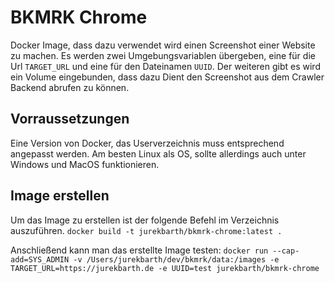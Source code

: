 # BKMRK Chrome

Docker Image, dass dazu verwendet wird einen Screenshot einer Website zu machen. Es werden zwei Umgebungsvariablen übergeben, eine für die Url `TARGET_URL` und eine für den Dateinamen `UUID`. Der weiteren gibt es wird ein Volume eingebunden, dass dazu Dient den Screenshot aus dem Crawler Backend abrufen zu können.

## Vorraussetzungen

Eine Version von Docker, das Userverzeichnis muss entsprechend angepasst werden. Am besten Linux als OS, sollte allerdings auch unter Windows und MacOS funktionieren.

## Image erstellen

Um das Image zu erstellen ist der folgende Befehl im Verzeichnis auszuführen.
`docker build -t jurekbarth/bkmrk-chrome:latest .`

Anschließend kann man das erstellte Image testen:
`docker run --cap-add=SYS_ADMIN -v /Users/jurekbarth/dev/bkmrk/data:/images -e TARGET_URL=https://jurekbarth.de -e UUID=test jurekbarth/bkmrk-chrome`
